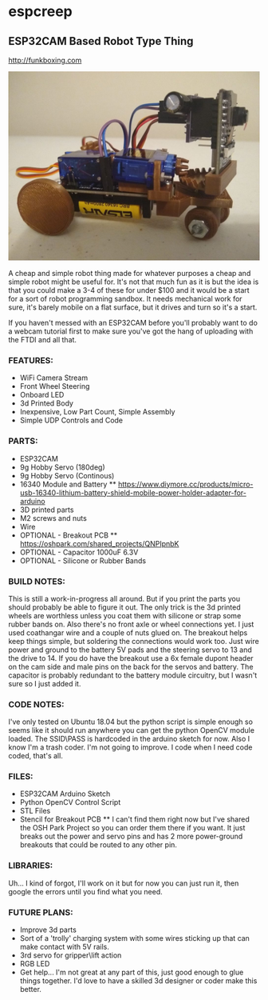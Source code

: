 # espcreep

## ESP32CAM Based Robot Type Thing
http://funkboxing.com

![espcreep](/images/espcreep.jpg)

A cheap and simple robot thing made for whatever purposes a cheap and simple robot might be useful for.
It's not that much fun as it is but the idea is that you could make a 3-4 of these for under $100 and 
it would be a start for a sort of robot programming sandbox. It needs mechanical work for sure, it's barely mobile on a flat surface, but it drives and turn so it's a start.

If you haven't messed with an ESP32CAM before you'll probably want to do a webcam tutorial first to make sure you've got the hang of uploading with the FTDI and all that.

### FEATURES:
* WiFi Camera Stream
* Front Wheel Steering
* Onboard LED
* 3d Printed Body
* Inexpensive, Low Part Count, Simple Assembly
* Simple UDP Controls and Code

### PARTS:
* ESP32CAM
* 9g Hobby Servo (180deg)
* 9g Hobby Servo (Continous)
* 16340 Module and Battery
** https://www.diymore.cc/products/micro-usb-16340-lithium-battery-shield-mobile-power-holder-adapter-for-arduino
* 3D printed parts
* M2 screws and nuts
* Wire
* OPTIONAL - Breakout PCB
** https://oshpark.com/shared_projects/QNPIpnbK
* OPTIONAL - Capacitor 1000uF 6.3V
* OPTIONAL - Silicone or Rubber Bands

### BUILD NOTES:
This is still a work-in-progress all around.
But if you print the parts you should probably be able to figure it out.
The only trick is the 3d printed wheels are worthless unless you coat them with silicone or strap some rubber bands on.
Also there's no front axle or wheel connections yet. I just used coathangar wire and a couple of nuts glued on.
The breakout helps keep things simple, but soldering the connections would work too. Just wire power and ground to the battery 5V pads and the steering servo to 13 and the drive to 14. If you do have the breakout use a 6x female dupont header on the cam side and male pins on the back for the servos and battery. The capacitor is probably redundant to the battery module circuitry, but I wasn't sure so I just added it.

### CODE NOTES:
I've only tested on Ubuntu 18.04 but the python script is simple enough so seems like it should run anywhere you can get the python OpenCV module loaded.
The SSID\PASS is hardcoded in the arduino sketch for now.
Also I know I'm a trash coder. I'm not going to improve. I code when I need code coded, that's all.

### FILES:
* ESP32CAM Arduino Sketch
* Python OpenCV Control Script
* STL Files
* Stencil for Breakout PCB
** I can't find them right now but I've shared the OSH Park Project so you can order them there if you want. It just breaks out the power and servo pins and has 2 more power-ground breakouts that could be routed to any other pin. 

### LIBRARIES:
Uh... I kind of forgot, I'll work on it but for now you can just run it, then google the errors until you find what you need.

### FUTURE PLANS:
* Improve 3d parts
* Sort of a 'trolly' charging system with some wires sticking up that can make contact with 5V rails.
* 3rd servo for gripper\lift action
* RGB LED
* Get help... I'm not great at any part of this, just good enough to glue things together. I'd love to have a skilled 3d designer or coder make this better.


